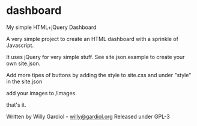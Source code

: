 # dashboard
My simple HTML+jQuery Dashboard

A very simple project to create an HTML dashboard with a sprinkle of Javascript.

It uses jQuery for very simple stuff.
See site.json.example to create your own site.json.

Add more tipes of buttons by adding the style to site.css and under "style" in the site.json

add your images to /images.

that's it.

Written by Willy Gardiol - willy@gardiol.org
Released under GPL-3
